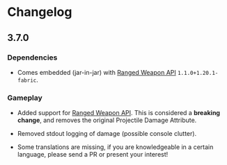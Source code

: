 # Changelog

## 3.7.0

### Dependencies

- Comes embedded (jar-in-jar) with [Ranged Weapon API](https://github.com/FabricExtras/RangedWeaponAPI) `1.1.0+1.20.1-fabric`.

### Gameplay

+ Added support for [Ranged Weapon API](https://github.com/FabricExtras/RangedWeaponAPI). This is considered a **breaking change**, and removes the original Projectile Damage Attribute.

+ Removed stdout logging of damage (possible console clutter).
  
+ Some translations are missing, if you are knowledgeable in a certain language, please send a PR or present your interest!
